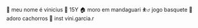 👨 meu nome é vinicius
👀 15Y
🏠 moro em mandaguari
⛹️‍♂️ jogo basquete
🐶 adoro cachorros
📡 inst vini.garcia.r
